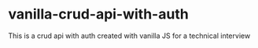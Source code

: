 # vanilla-crud-api-with-auth
This is a crud api with auth created with vanilla JS for a technical interview
